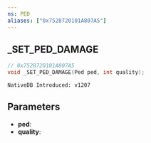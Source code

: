 ```yaml
---
ns: PED
aliases: ["0x7528720101A807A5"]
---
```

## _SET_PED_DAMAGE

```c
// 0x7528720101A807A5
void _SET_PED_DAMAGE(Ped ped, int quality);
```

```
NativeDB Introduced: v1207
```

## Parameters
* **ped**:
* **quality**:

